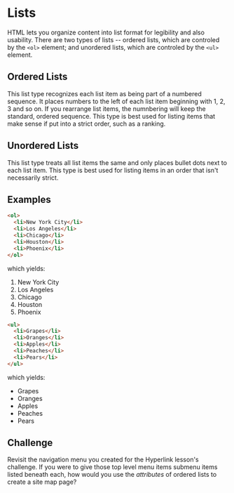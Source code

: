 # Lists
HTML lets you organize content into list format for legibility and also usability. There are two types of lists -- ordered lists, which are controled by the `<ol>` element; and unordered lists, which are controled by the `<ul>` element.

## Ordered Lists
This list type recognizes each list item as being part of a numbered sequence. It places numbers to the left of each list item beginning with 1, 2, 3 and so on. If you rearrange list items, the numnbering will keep the standard, ordered sequence. This type is best used for listing items that make sense if put into a strict order, such as a ranking.

## Unordered Lists
This list type treats all list items the same and only places bullet dots next to each list item. This type is best used for listing items in an order that isn't necessarily strict.

## Examples

```html
<ol>
  <li>New York City</li>
  <li>Los Angeles</li>
  <li>Chicago</li>
  <li>Houston</li>
  <li>Phoenix</li>
</ol>
```
which yields:

1. New York City
2. Los Angeles
3. Chicago
4. Houston
5. Phoenix

```html
<ul>
  <li>Grapes</li>
  <li>Oranges</li>
  <li>Apples</li>
  <li>Peaches</li>
  <li>Pears</li>
</ul>
```
which yields:

- Grapes
- Oranges
- Apples
- Peaches
- Pears

## Challenge
Revisit the navigation menu you created for the Hyperlink lesson's challenge. If you were to give those top level menu items submenu items listed beneath each, how would you use the _attributes_ of ordered lists to create a site map page?
